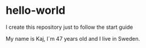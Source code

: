 # hello-world
I create this repository just to follow the start guide

My name is Kaj, I´m 47 years old and I live in Sweden.
